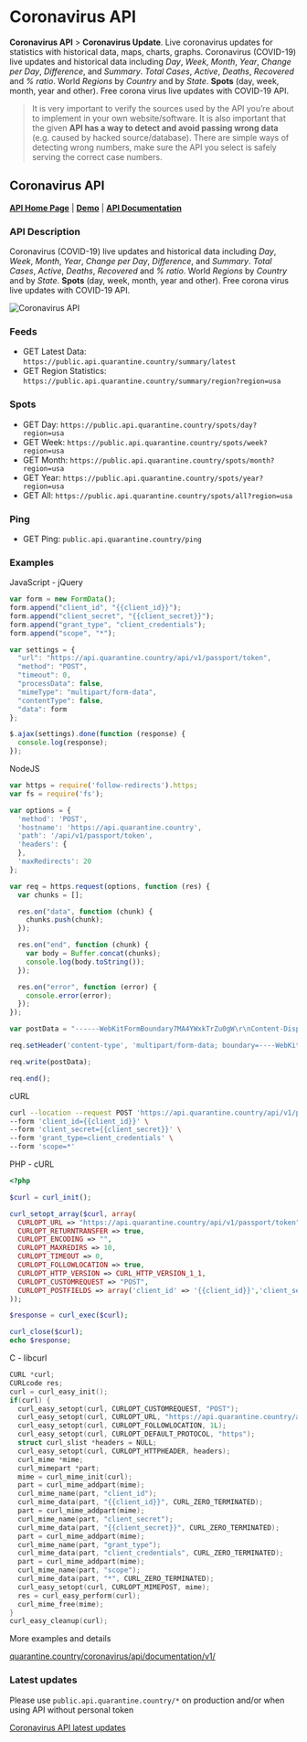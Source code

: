 # Coronavirus API

**Coronavirus API** > **Coronavirus Update**. Live coronavirus updates for statistics with historical data, maps, charts, graphs. Coronavirus (COVID-19) live updates and historical data including *Day*, *Week*, *Month*, *Year*, *Change per Day*, *Difference*, and *Summary*. *Total Cases*, *Active*, *Deaths*, *Recovered* and *% ratio*. World *Regions* by *Country* and by *State*. **Spots** (day, week, month, year and other). Free corona virus live updates with COVID-19 API.

> It is very important to verify the sources used by the API you’re about to implement in your own website/software. It is also important that the given **API has a way to detect and avoid passing wrong data** (e.g. caused by hacked source/database). There are simple ways of detecting wrong numbers, make sure the API you select is safely serving the correct case numbers.

## Coronavirus API ##

**[API Home Page](https://quarantine.country/coronavirus/api/)** | **[Demo](https://quarantine.country/coronavirus/cases/usa/)** | **[API Documentation](https://quarantine.country/coronavirus/api/documentation/v1/)**

### API Description ###
Coronavirus (COVID-19) live updates and historical data including *Day*, *Week*, *Month*, *Year*, *Change per Day*, *Difference*, and *Summary*. *Total Cases*, *Active*, *Deaths*, *Recovered* and *% ratio*. World *Regions* by *Country* and by *State*. **Spots** (day, week, month, year and other). Free corona virus live updates with COVID-19 API.

![Coronavirus API](https://quarantine.country/coronavirus/api/coronavirus-api.jpg)

### Feeds ###

- GET Latest Data: `https://public.api.quarantine.country/summary/latest`
- GET Region Statistics: `https://public.api.quarantine.country/summary/region?region=usa`

### Spots ###

- GET Day: `https://public.api.quarantine.country/spots/day?region=usa`
- GET Week: `https://public.api.quarantine.country/spots/week?region=usa`
- GET Month: `https://public.api.quarantine.country/spots/month?region=usa`
- GET Year: `https://public.api.quarantine.country/spots/year?region=usa`
- GET All: `https://public.api.quarantine.country/spots/all?region=usa`

### Ping ###

- GET Ping: `public.api.quarantine.country/ping`

### Examples ###


JavaScript - jQuery
```JavaScript
var form = new FormData();
form.append("client_id", "{{client_id}}");
form.append("client_secret", "{{client_secret}}");
form.append("grant_type", "client_credentials");
form.append("scope", "*");

var settings = {
  "url": "https://api.quarantine.country/api/v1/passport/token",
  "method": "POST",
  "timeout": 0,
  "processData": false,
  "mimeType": "multipart/form-data",
  "contentType": false,
  "data": form
};

$.ajax(settings).done(function (response) {
  console.log(response);
});

```

NodeJS
```JavaScript
var https = require('follow-redirects').https;
var fs = require('fs');

var options = {
  'method': 'POST',
  'hostname': 'https://api.quarantine.country',
  'path': '/api/v1/passport/token',
  'headers': {
  },
  'maxRedirects': 20
};

var req = https.request(options, function (res) {
  var chunks = [];

  res.on("data", function (chunk) {
    chunks.push(chunk);
  });

  res.on("end", function (chunk) {
    var body = Buffer.concat(chunks);
    console.log(body.toString());
  });

  res.on("error", function (error) {
    console.error(error);
  });
});

var postData = "------WebKitFormBoundary7MA4YWxkTrZu0gW\r\nContent-Disposition: form-data; name=\"client_id\"\r\n\r\n{{client_id}}\r\n------WebKitFormBoundary7MA4YWxkTrZu0gW\r\nContent-Disposition: form-data; name=\"client_secret\"\r\n\r\n{{client_secret}}\r\n------WebKitFormBoundary7MA4YWxkTrZu0gW\r\nContent-Disposition: form-data; name=\"grant_type\"\r\n\r\nclient_credentials\r\n------WebKitFormBoundary7MA4YWxkTrZu0gW\r\nContent-Disposition: form-data; name=\"scope\"\r\n\r\n*\r\n------WebKitFormBoundary7MA4YWxkTrZu0gW--";

req.setHeader('content-type', 'multipart/form-data; boundary=----WebKitFormBoundary7MA4YWxkTrZu0gW');

req.write(postData);

req.end();
```

cURL
```bash
curl --location --request POST 'https://api.quarantine.country/api/v1/passport/token' \
--form 'client_id={{client_id}}' \
--form 'client_secret={{client_secret}}' \
--form 'grant_type=client_credentials' \
--form 'scope=*'
```

PHP - cURL
```PHP
<?php

$curl = curl_init();

curl_setopt_array($curl, array(
  CURLOPT_URL => "https://api.quarantine.country/api/v1/passport/token",
  CURLOPT_RETURNTRANSFER => true,
  CURLOPT_ENCODING => "",
  CURLOPT_MAXREDIRS => 10,
  CURLOPT_TIMEOUT => 0,
  CURLOPT_FOLLOWLOCATION => true,
  CURLOPT_HTTP_VERSION => CURL_HTTP_VERSION_1_1,
  CURLOPT_CUSTOMREQUEST => "POST",
  CURLOPT_POSTFIELDS => array('client_id' => '{{client_id}}','client_secret' => '{{client_secret}}','grant_type' => 'client_credentials','scope' => '*'),
));

$response = curl_exec($curl);

curl_close($curl);
echo $response;
```

C - libcurl
```C
CURL *curl;
CURLcode res;
curl = curl_easy_init();
if(curl) {
  curl_easy_setopt(curl, CURLOPT_CUSTOMREQUEST, "POST");
  curl_easy_setopt(curl, CURLOPT_URL, "https://api.quarantine.country/api/v1/passport/token");
  curl_easy_setopt(curl, CURLOPT_FOLLOWLOCATION, 1L);
  curl_easy_setopt(curl, CURLOPT_DEFAULT_PROTOCOL, "https");
  struct curl_slist *headers = NULL;
  curl_easy_setopt(curl, CURLOPT_HTTPHEADER, headers);
  curl_mime *mime;
  curl_mimepart *part;
  mime = curl_mime_init(curl);
  part = curl_mime_addpart(mime);
  curl_mime_name(part, "client_id");
  curl_mime_data(part, "{{client_id}}", CURL_ZERO_TERMINATED);
  part = curl_mime_addpart(mime);
  curl_mime_name(part, "client_secret");
  curl_mime_data(part, "{{client_secret}}", CURL_ZERO_TERMINATED);
  part = curl_mime_addpart(mime);
  curl_mime_name(part, "grant_type");
  curl_mime_data(part, "client_credentials", CURL_ZERO_TERMINATED);
  part = curl_mime_addpart(mime);
  curl_mime_name(part, "scope");
  curl_mime_data(part, "*", CURL_ZERO_TERMINATED);
  curl_easy_setopt(curl, CURLOPT_MIMEPOST, mime);
  res = curl_easy_perform(curl);
  curl_mime_free(mime);
}
curl_easy_cleanup(curl);
```

More examples and details

[quarantine.country/coronavirus/api/documentation/v1/](https://quarantine.country/coronavirus/api/documentation/v1/)

### Latest updates ###

Please use `public.api.quarantine.country/*` on production and/or when using API without personal token

[Coronavirus API latest updates](https://quarantine.country/coronavirus/api/)

